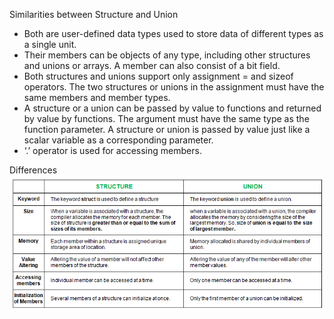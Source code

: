 Similarities between Structure and Union

- Both are user-defined data types used to store data of different types as a single unit.
- Their members can be objects of any type, including other structures and unions or arrays. 
    A member can also consist of a bit field.
- Both structures and unions support only assignment = and sizeof operators. 
    The two structures or unions in the assignment must have the same members and member types.
- A structure or a union can be passed by value to functions and returned by value by functions. 
    The argument must have the same type as the function parameter. 
    A structure or union is passed by value just like a scalar variable as a corresponding parameter.
- ‘.’ operator is used for accessing members.

Differences
![Diff](files/Structure-vs-Union.png)
